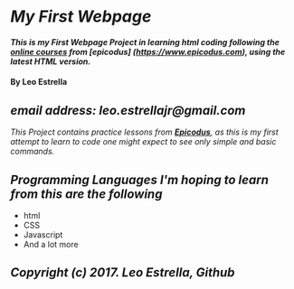 # _My First Webpage_
#### _This is my **First** Webpage Project in learning html coding following the [**online courses**](https://www.learnhowtoprogram.com/courses) from [**epicodus**] (https://www.epicodus.com), using the latest HTML version._
####  By **Leo Estrella**
## _email address: leo.estrellajr@gmail.com_
_This Project contains practice lessons from [**Epicodus**](https://www.epicodus.com), as this is my first attempt to learn to code one might expect to see only simple and basic commands._
## _Programming Languages I'm hoping to learn from this are the following_
* html
* CSS
* Javascript
* And a lot more

## _Copyright (c) 2017. Leo Estrella, Github_
